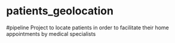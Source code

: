 # patients_geolocation
#pipeline
Project to locate patients in order to facilitate their home appointments by medical specialists
